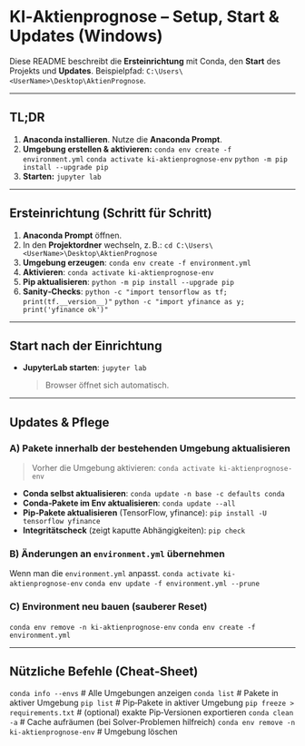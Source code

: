 # KI‑Aktienprognose – Setup, Start & Updates (Windows)

Diese README beschreibt die **Ersteinrichtung** mit Conda, den **Start** des Projekts und **Updates**. 
Beispielpfad: `C:\Users\<UserName>\Desktop\AktienPrognose`.

---

## TL;DR
1. **Anaconda installieren**. Nutze die **Anaconda Prompt**.
2. **Umgebung erstellen & aktivieren:**
   `conda env create -f environment.yml`
   `conda activate ki-aktienprognose-env`
   `python -m pip install --upgrade pip`
3. **Starten:**
   `jupyter lab`

---

## Ersteinrichtung (Schritt für Schritt)

1. **Anaconda Prompt** öffnen.
2. In den **Projektordner** wechseln, z. B.:
   `cd C:\Users\<UserName>\Desktop\AktienPrognose`
3. **Umgebung erzeugen**:
   `conda env create -f environment.yml`
4. **Aktivieren**:
   `conda activate ki-aktienprognose-env`
5. **Pip aktualisieren**:
   `python -m pip install --upgrade pip`
6. **Sanity‑Checks**:
   `python -c "import tensorflow as tf; print(tf.__version__)"`
   `python -c "import yfinance as y; print('yfinance ok')"`

---

## Start nach der Einrichtung

- **JupyterLab starten**:
  `jupyter lab`
  > Browser öffnet sich automatisch.

---

## Updates & Pflege

### A) Pakete innerhalb der bestehenden Umgebung aktualisieren
> Vorher die Umgebung aktivieren:
  `conda activate ki-aktienprognose-env`

- **Conda selbst aktualisieren**:
  `conda update -n base -c defaults conda`
- **Conda‑Pakete im Env aktualisieren**:
  `conda update --all`
- **Pip‑Pakete aktualisieren** (TensorFlow, yfinance):
  `pip install -U tensorflow yfinance`
- **Integritätscheck** (zeigt kaputte Abhängigkeiten):
  `pip check`

### B) Änderungen an `environment.yml` übernehmen
Wenn man die `environment.yml` anpasst.
`conda activate ki-aktienprognose-env`
`conda env update -f environment.yml --prune`

### C) Environment neu bauen (sauberer Reset)
`conda env remove -n ki-aktienprognose-env`
`conda env create -f environment.yml`

---

## Nützliche Befehle (Cheat‑Sheet)

`conda info --envs`                         # Alle Umgebungen anzeigen
`conda list`                                # Pakete in aktiver Umgebung
`pip list`                                  # Pip‑Pakete in aktiver Umgebung
`pip freeze > requirements.txt`             # (optional) exakte Pip‑Versionen exportieren
`conda clean -a`                            # Cache aufräumen (bei Solver-Problemen hilfreich)
`conda env remove -n ki-aktienprognose-env` # Umgebung löschen